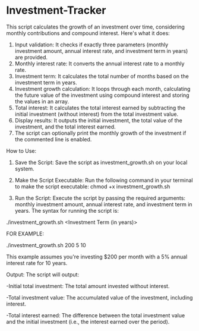 # Investment-Tracker

This script calculates the growth of an investment over time, considering monthly contributions and compound interest. Here's what it does:

1) Input validation: It checks if exactly three parameters (monthly investment amount, annual interest rate, and investment term in years) are provided.
2) Monthly interest rate: It converts the annual interest rate to a monthly rate.
3) Investment term: It calculates the total number of months based on the investment term in years.
4) Investment growth calculation: It loops through each month, calculating the future value of the investment using compound interest and storing the values in an array.
5) Total interest: It calculates the total interest earned by subtracting the initial investment (without interest) from the total investment value.
6) Display results: It outputs the initial investment, the total value of the investment, and the total interest earned.
7) The script can optionally print the monthly growth of the investment if the commented line is enabled.

How to Use:


1) Save the Script: Save the script as investment_growth.sh on your local system.

2) Make the Script Executable: Run the following command in your terminal to make the script executable:
chmod +x investment_growth.sh


3) Run the Script: Execute the script by passing the required arguments: monthly investment amount, annual interest rate, and investment term in years. The syntax for running the script is:


./investment_growth.sh <Monthly Investment Amount> <Annual Interest Rate> <Investment Term (in years)>

FOR EXAMPLE: 

./investment_growth.sh 200 5 10

This example assumes you're investing $200 per month with a 5% annual interest rate for 10 years.

Output: The script will output:

-Initial total investment: The total amount invested without interest.

-Total investment value: The accumulated value of the investment, including interest.

-Total interest earned: The difference between the total investment value and the initial investment (i.e., the interest earned over the period).

